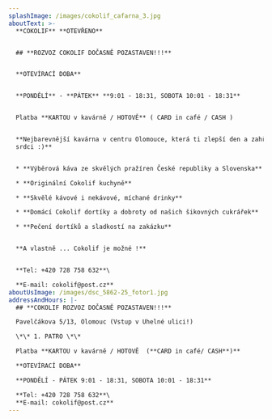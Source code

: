 ```yaml
---
splashImage: /images/cokolif_cafarna_3.jpg
aboutText: >-
  **COKOLIF** **OTEVŘENO** 


  ## **ROZVOZ COKOLIF DOČASNĚ POZASTAVEN!!!**


  **OTEVÍRACÍ DOBA**


  **PONDĚLÍ** - **PÁTEK** **9:01 - 18:31, SOBOTA 10:01 - 18:31**


  Platba **KARTOU v kavárně / HOTOVĚ** ( CARD in café / CASH )


  **Nejbarevnější kavárna v centru Olomouce, která ti zlepší den a zahřeje na
  srdci :)**


  * **Výběrová káva ze skvělých pražíren České republiky a Slovenska** 

  * **Originální Cokolif kuchyně**

  * **Skvělé kávové i nekávové, míchané drinky**

  * **Domácí Cokolif dortíky a dobroty od našich šikovných cukrářek**

  * **Pečení dortíků a sladkostí na zakázku**


  **A vlastně ... Cokolif je možné !**


  **Tel: +420 728 758 632**\

  **E-mail: cokolif@post.cz**
aboutUsImage: /images/dsc_5862-25_fotor1.jpg
addressAndHours: |-
  ## **COKOLIF ROZVOZ DOČASNĚ POZASTAVEN!!!**

  Pavelčákova 5/13, Olomouc (Vstup v Uhelné ulici!)

  \*\* 1. PATRO \*\*

  Platba **KARTOU v kavárně / HOTOVĚ  (**CARD in café/ CASH**)**

  **OTEVÍRACÍ DOBA**

  **PONDĚLÍ - PÁTEK 9:01 - 18:31, SOBOTA 10:01 - 18:31**

  **Tel: +420 728 758 632**\
  **E-mail: cokolif@post.cz**
---
```


